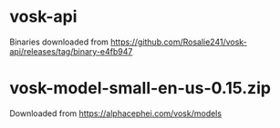 # vosk-api
Binaries downloaded from https://github.com/Rosalie241/vosk-api/releases/tag/binary-e4fb947

# vosk-model-small-en-us-0.15.zip
Downloaded from https://alphacephei.com/vosk/models
